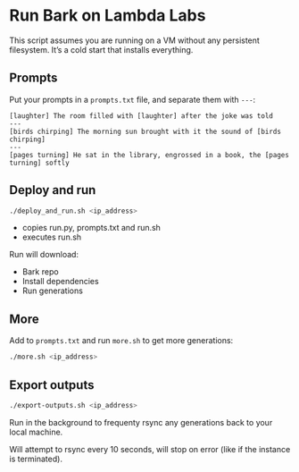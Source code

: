 # Run Bark on Lambda Labs

This script assumes you are running on a VM without any persistent filesystem. It’s a cold start that installs everything.

## Prompts

Put your prompts in a `prompts.txt` file, and separate them with `---`:

```
[laughter] The room filled with [laughter] after the joke was told
---
[birds chirping] The morning sun brought with it the sound of [birds chirping]
---
[pages turning] He sat in the library, engrossed in a book, the [pages turning] softly
```

## Deploy and run

```sh
./deploy_and_run.sh <ip_address>
```

- copies run.py, prompts.txt and run.sh
- executes run.sh

Run will download:

- Bark repo
- Install dependencies
- Run generations

## More

Add to `prompts.txt` and run `more.sh` to get more generations:

```sh
./more.sh <ip_address>
```

## Export outputs

```sh
./export-outputs.sh <ip_address>
```

Run in the background to frequenty rsync any generations back to your local machine.

Will attempt to rsync every 10 seconds, will stop on error (like if the instance is terminated).
